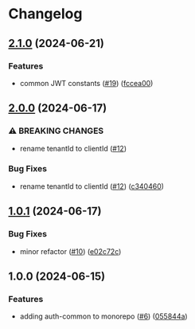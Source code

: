 # Changelog

## [2.1.0](https://github.com/aversini/auth-client/compare/auth-common-v2.0.0...auth-common-v2.1.0) (2024-06-21)


### Features

* common JWT constants ([#19](https://github.com/aversini/auth-client/issues/19)) ([fccea00](https://github.com/aversini/auth-client/commit/fccea00a22abf9156676eb3cf2229c38f62ab82d))

## [2.0.0](https://github.com/aversini/auth-client/compare/auth-common-v1.0.1...auth-common-v2.0.0) (2024-06-17)


### ⚠ BREAKING CHANGES

* rename tenantId to clientId ([#12](https://github.com/aversini/auth-client/issues/12))

### Bug Fixes

* rename tenantId to clientId ([#12](https://github.com/aversini/auth-client/issues/12)) ([c340460](https://github.com/aversini/auth-client/commit/c3404604e21adc4cfdd062a6a0fb64415ba516bf))

## [1.0.1](https://github.com/aversini/auth-client/compare/auth-common-v1.0.0...auth-common-v1.0.1) (2024-06-17)


### Bug Fixes

* minor refactor ([#10](https://github.com/aversini/auth-client/issues/10)) ([e02c72c](https://github.com/aversini/auth-client/commit/e02c72c53141e9eec40f6c7e1779c8c40ec5b739))

## 1.0.0 (2024-06-15)


### Features

* adding auth-common to monorepo ([#6](https://github.com/aversini/auth-client/issues/6)) ([055844a](https://github.com/aversini/auth-client/commit/055844a27f8cac8cb88bb9fd6901c38acdbda5ec))
